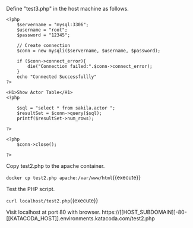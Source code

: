 Define "test3.php" in the host machine as follows.

```
<?php
	$servername = "mysql:3306";
	$username = "root";
	$password = "12345";

	// Create connection
	$conn = new mysqli($servername, $username, $password);
	
	if ($conn->connect_error){
		die("Connection failed:".$conn->connect_error);
	}
	echo "Connected Successfullly"
?>

<H1>Show Actor Table</H1>
<?php

	$sql = "select * from sakila.actor ";
	$resultSet = $conn->query($sql);
	printf($resultSet->num_rows);
	
?>

<?php
	$conn->close();
	
?>
```

Copy test2.php to the apache container.

`docker cp test2.php apache:/var/www/html`{{execute}}

Test the PHP script.

`curl localhost/test2.php`{{execute}}

Visit localhost at port 80 with browser.
https://[[HOST_SUBDOMAIN]]-80-[[KATACODA_HOST]].environments.katacoda.com/test2.php
